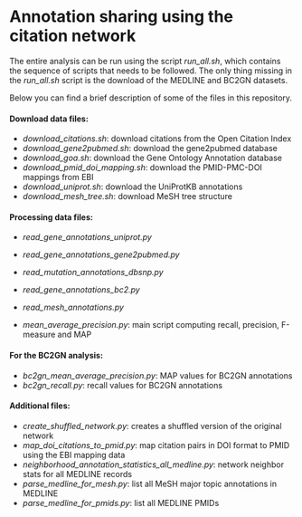 # Annotation sharing using the citation network

The entire analysis can be run using the script *run_all.sh*, which contains the sequence of scripts that needs to be followed.
The only thing missing in the *run_all.sh* script is the download of the MEDLINE and BC2GN datasets.

Below you can find a brief description of some of the files in this repository.

#### Download data files:

* *download_citations.sh*: download citations from the Open Citation Index
* *download_gene2pubmed.sh*: download the gene2pubmed database
* *download_goa.sh*: download the Gene Ontology Annotation database
* *download_pmid_doi_mapping.sh*: download the PMID-PMC-DOI mappings from EBI
* *download_uniprot.sh*: download the UniProtKB annotations
* *download_mesh_tree.sh*: download MeSH tree structure

#### Processing data files:

* *read_gene_annotations_uniprot.py*
* *read_gene_annotations_gene2pubmed.py*
* *read_mutation_annotations_dbsnp.py*
* *read_gene_annotations_bc2.py*
* *read_mesh_annotations.py*

* *mean_average_precision.py*: main script computing recall, precision, F-measure and MAP

#### For the BC2GN analysis:

* *bc2gn_mean_average_precision.py*: MAP values for BC2GN annotations
* *bc2gn_recall.py*: recall values for BC2GN annotations

#### Additional files:

* *create_shuffled_network.py*: creates a shuffled version of the original network
* *map_doi_citations_to_pmid.py*: map citation pairs in DOI format to PMID using the EBI mapping data
* *neighborhood_annotation_statistics_all_medline.py*: network neighbor stats for all MEDLINE records
* *parse_medline_for_mesh.py*: list all MeSH major topic annotations in MEDLINE
* *parse_medline_for_pmids.py*: list all MEDLINE PMIDs
